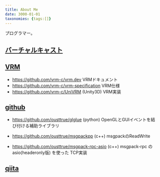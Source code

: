 ```yaml
---
title: About Me
date: 3000-01-01
taxonomies: {tags:[]}
---
```



プログラマー。

## [バーチャルキャスト](https://virtualcast.jp/)

## [VRM](https://github.com/vrm-c/)

* <https://github.com/vrm-c/vrm.dev> VRMドキュメント
* <https://github.com/vrm-c/vrm-specification> VRM仕様
* <https://github.com/vrm-c/UniVRM> (Unity3D) VRM実装

## [github](https://github.com/ousttrue/)

* <https://github.com/ousttrue/glglue> (python) OpenGLとGUIイベントを結び付ける補助ライブラリ

* <https://github.com/ousttrue/msgpackpp> (c++) msgpackのReadWrite
* <https://github.com/ousttrue/msgpack-rpc-asio> (c++) msgpack-rpc の asio(headeronly版) を使った TCP実装

## [qiita](https://qiita.com/ousttrue)
